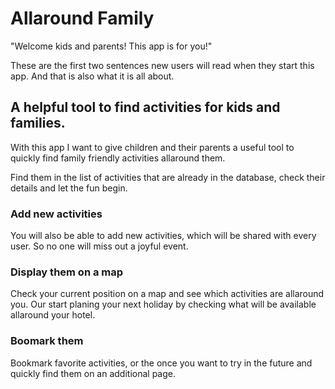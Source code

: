 # Allaround Family

"Welcome kids and parents! This app is for you!"

These are the first two sentences new users will read when they start this app. And that is also what it is all about.

## A helpful tool to find activities for kids and families.

With this app I want to give children and their parents a useful tool to quickly find family friendly activities allaround them.

Find them in the list of activities that are already in the database, check their details and let the fun begin.

### Add new activities

You will also be able to add new activities, which will be shared with every user. So no one will miss out a joyful event.

### Display them on a map

Check your current position on a map and see which activities are allaround you. Our start planing your next holiday by checking what will be available allaround your hotel.

### Boomark them

Bookmark favorite activities, or the once you want to try in the future and quickly find them on an additional page.
